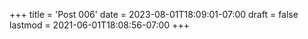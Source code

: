 +++
title = 'Post 006'
date = 2023-08-01T18:09:01-07:00
draft = false
lastmod = 2021-06-01T18:08:56-07:00
+++
